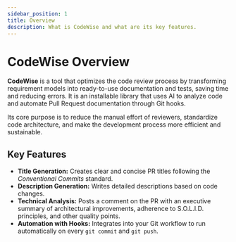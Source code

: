 ```yaml
---
sidebar_position: 1
title: Overview
description: What is CodeWise and what are its key features.
---
```


# CodeWise Overview

**CodeWise** is a tool that optimizes the code review process by transforming requirement models into ready-to-use documentation and tests, saving time and reducing errors. It is an installable library that uses AI to analyze code and automate Pull Request documentation through Git hooks.

Its core purpose is to reduce the manual effort of reviewers, standardize code architecture, and make the development process more efficient and sustainable.

## Key Features

- **Title Generation:** Creates clear and concise PR titles following the *Conventional Commits* standard.
- **Description Generation:** Writes detailed descriptions based on code changes.
- **Technical Analysis:** Posts a comment on the PR with an executive summary of architectural improvements, adherence to S.O.L.I.D. principles, and other quality points.
- **Automation with Hooks:** Integrates into your Git workflow to run automatically on every `git commit` and `git push`.
